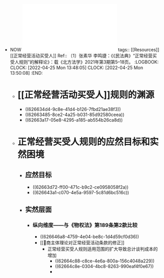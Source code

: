 - NOW ![《民法典》“正常经营买受人规则”的解释论_张素华 (1).pdf](../assets/《民法典》“正常经营买受人规则”的解释论_张素华_(1)_1650864512749_0.pdf)
  tags:: [[Resources]] [[正常经营活动买受人]]
  Ref:: 〔1〕张素华  李鸣捷：《《民法典》“正常经营买受人规则”的解释论》：载《北方法学》2021年第3期第5–18页。
  :LOGBOOK:
  CLOCK: [2022-04-25 Mon 13:48:05]
  CLOCK: [2022-04-25 Mon 13:50:08]
  :END:
	- # [[正常经营活动买受人]]规则的渊源
		- ((626634d4-9c8e-41d4-b126-7fbd21ae38f3))
		- ((62663485-8ce2-4a25-b031-85d92580ceea))
		- ((62663a17-05e8-4295-a185-ab554b26ca8d))
	- # 正常经营买受人规则的应然目标和实然困境
		- ## 应然目标
			- ((62663d72-ff00-471c-b9c2-ce0958058f2a))
			- ((626643a1-c070-4e5a-9597-5c81d6bc516c))
		- ## 实然层面
			- ### 纵向维度——与《物权法》第189条第2款比较
				- ((626646a8-4759-4e04-be8c-1d4d59cf0d36))
				- [[📝商主体理论对正常经营活动条款的修正]]
					- 正常经营买受人规则适用范围的扩大导致总计谈判成本的增加
						- ((62664c88-c8ce-4e6a-800a-156c4048a229))
						- ((62664c8e-0304-4bc8-8263-990eaf4f0e67))
						-